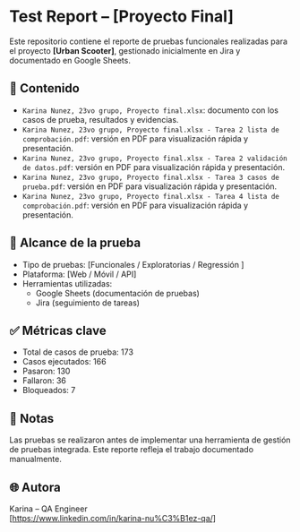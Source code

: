 # Test Report – [Proyecto Final]

Este repositorio contiene el reporte de pruebas funcionales realizadas para el proyecto **[Urban Scooter]**, gestionado inicialmente en Jira y documentado en Google Sheets.

## 📄 Contenido

- `Karina Nunez, 23vo grupo, Proyecto final.xlsx`: documento con los casos de prueba, resultados y evidencias.
- `Karina Nunez, 23vo grupo, Proyecto final.xlsx - Tarea 2 lista de comprobación.pdf`: versión en PDF para visualización rápida y presentación.
- `Karina Nunez, 23vo grupo, Proyecto final.xlsx - Tarea 2 validación de datos.pdf`: versión en PDF para visualización rápida y presentación.
- `Karina Nunez, 23vo grupo, Proyecto final.xlsx - Tarea 3 casos de prueba.pdf`: versión en PDF para visualización rápida y presentación.
- `Karina Nunez, 23vo grupo, Proyecto final.xlsx - Tarea 4 lista de comprobación.pdf`: versión en PDF para visualización rápida y presentación.

## 🧪 Alcance de la prueba

- Tipo de pruebas: [Funcionales / Exploratorias / Regressión ]
- Plataforma: [Web / Móvil / API]
- Herramientas utilizadas:
  - Google Sheets (documentación de pruebas)
  - Jira (seguimiento de tareas)

## ✅ Métricas clave

- Total de casos de prueba: 173  
- Casos ejecutados: 166  
- Pasaron: 130  
- Fallaron: 36  
- Bloqueados: 7

## 📎 Notas

Las pruebas se realizaron antes de implementar una herramienta de gestión de pruebas integrada. Este reporte refleja el trabajo documentado manualmente.

## 🌐 Autora

Karina – QA Engineer  
[https://www.linkedin.com/in/karina-nu%C3%B1ez-qa/]  

